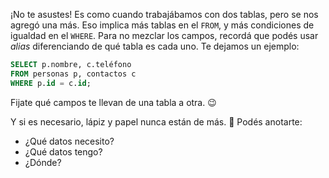 ¡No te asustes! Es como cuando trabajábamos con dos tablas, pero se nos agregó una más. Eso implica más tablas en el `FROM`, y más condiciones de igualdad en el `WHERE`. Para no mezclar los campos, recordá que podés usar _alias_ diferenciando de qué tabla es cada uno. Te dejamos un ejemplo:

``` sql
SELECT p.nombre, c.teléfono
FROM personas p, contactos c
WHERE p.id = c.id;
```

Fijate qué campos te llevan de una tabla a otra. :wink:

Y si es necesario, lápiz y papel nunca están de más. :memo: Podés anotarte:

* ¿Qué datos necesito?
* ¿Qué datos tengo?
* ¿Dónde?